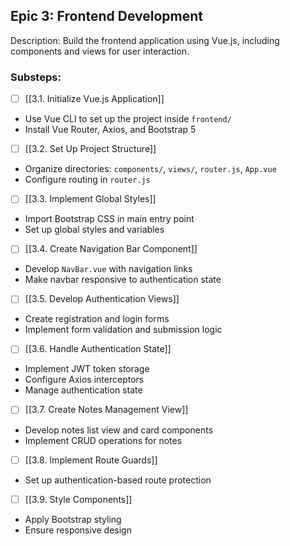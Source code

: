 ## Epic 3: Frontend Development

Description: Build the frontend application using Vue.js, including components and views for user interaction.

### Substeps:

- [ ] [[3.1. Initialize Vue.js Application]]

- Use Vue CLI to set up the project inside `frontend/`
- Install Vue Router, Axios, and Bootstrap 5

- [ ] [[3.2. Set Up Project Structure]]

- Organize directories: `components/`, `views/`, `router.js`, `App.vue`
- Configure routing in `router.js`

- [ ] [[3.3. Implement Global Styles]]

- Import Bootstrap CSS in main entry point
- Set up global styles and variables

- [ ] [[3.4. Create Navigation Bar Component]]

- Develop `NavBar.vue` with navigation links
- Make navbar responsive to authentication state

- [ ] [[3.5. Develop Authentication Views]]

- Create registration and login forms
- Implement form validation and submission logic

- [ ] [[3.6. Handle Authentication State]]

- Implement JWT token storage
- Configure Axios interceptors
- Manage authentication state

- [ ] [[3.7. Create Notes Management View]]

- Develop notes list view and card components
- Implement CRUD operations for notes

- [ ] [[3.8. Implement Route Guards]]

- Set up authentication-based route protection

- [ ] [[3.9. Style Components]]

- Apply Bootstrap styling
- Ensure responsive design